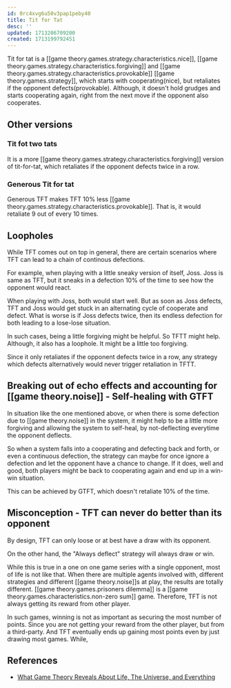 ```yaml
---
id: 0rc4xvg6u50v3pap1peby40
title: Tit for Tat
desc: ''
updated: 1713206709200
created: 1713199792451
---
```


Tit for tat is a [[game theory.games.strategy.characteristics.nice]], [[game theory.games.strategy.characteristics.forgiving]] and [[game theory.games.strategy.characteristics.provokable]] [[game theory.games.strategy]], which starts with cooperating(nice), but retaliates if the opponent defects(provokable). Although, it doesn't hold grudges and starts cooperating again, right from the next move if the opponent also cooperates.


## Other versions

### Tit fot two tats

It is a more [[game theory.games.strategy.characteristics.forgiving]] version of tit-for-tat, which retaliates if the opponent defects twice in a row.

### Generous Tit for tat

Generous TFT makes TFT 10% less [[game theory.games.strategy.characteristics.provokable]]. That is, it would retaliate 9 out of every 10 times. 

## Loopholes

While TFT comes out on top in general, there are certain scenarios where TFT can lead to a chain of continous defections.

For example, when playing with a little sneaky version of itself, Joss. Joss is same as TFT, but it sneaks in a defection 10% of the time to see how the opponent would react. 

When playing with Joss, both would start well. But as soon as Joss defects, TFT and Joss would get stuck in an alternating cycle of cooperate and defect. What is worse is if Joss defects twice, then its endless defection for both leading to a lose-lose situation.

In such cases, being a little forgiving might be helpful. So TFTT might help. Although, it also has a loophole. It might be a little too forgiving.

Since it only retaliates if the opponent defects twice in a row, any strategy which defects alternatively would never trigger retaliation in TFTT.

## Breaking out of echo effects and accounting for [[game theory.noise]] - Self-healing with GTFT

In situation like the one mentioned above, or when there is some defection due to [[game theory.noise]] in the system, it might help to be a little more forgiving and allowing the system to self-heal, by not-deflecting everytime the opponent deflects.  

So when a system falls into a cooperating and defecting back and forth, or even a continuous defection, the strategy can maybe for once ignore a defection and let the opponent have a chance to change. If it does, well and good, both players might be back to cooperating again and end up in a win-win situation. 

This can be achieved by GTFT, which doesn't retaliate 10% of the time.

## Misconception - TFT can never do better than its opponent

By design, TFT can only loose or at best have a draw with its opponent. 

On the other hand, the "Always deflect" strategy will always draw or win.

While this is true in a one on one game series with a single opponent, most of life is not like that. When there are multiple agents involved with, different strategies and different [[game theory.noise]]s at play, the results are totally different. [[game theory.games.prisoners dilemma]] is a [[game theory.games.characteristics.non-zero sum]] game. Therefore, TFT is not always getting its reward from other player.

In such games, winning is not as important as securing the most number of points. Since you are not getting your reward from the other player, but from a third-party. And TFT eventually ends up gaining most points even by just drawing most games. While, 


## References

- [What Game Theory Reveals About Life, The Universe, and Everything](https://youtu.be/mScpHTIi-kM?si=o7xrUENEl5Jpz0Dc)